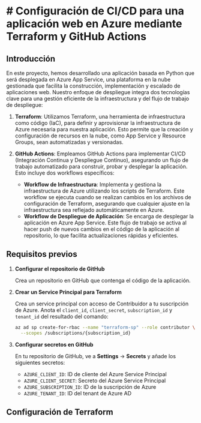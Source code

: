 # # Configuración de CI/CD para una aplicación web en Azure mediante Terraform y GitHub Actions


## Introducción

En este proyecto, hemos desarrollado una aplicación basada en Python que será desplegada en Azure App Service, una plataforma en la nube gestionada que facilita la construcción, implementación y escalado de aplicaciones web. Nuestro enfoque de despliegue integra dos tecnologías clave para una gestión eficiente de la infraestructura y del flujo de trabajo de despliegue:

1. **Terraform**: Utilizamos Terraform, una herramienta de infraestructura como código (IaC), para definir y aprovisionar la infraestructura de Azure necesaria para nuestra aplicación. Esto permite que la creación y configuración de recursos en la nube, como App Service y Resource Groups, sean automatizadas y versionadas.

2. **GitHub Actions**: Empleamos GitHub Actions para implementar CI/CD (Integración Continua y Despliegue Continuo), asegurando un flujo de trabajo automatizado para construir, probar y desplegar la aplicación. Esto incluye dos workflows específicos:
   - **Workflow de Infraestructura**: Implementa y gestiona la infraestructura de Azure utilizando los scripts de Terraform. Este workflow se ejecuta cuando se realizan cambios en los archivos de configuración de Terraform, asegurando que cualquier ajuste en la infraestructura sea reflejado automáticamente en Azure.
   - **Workflow de Despliegue de Aplicación**: Se encarga de desplegar la aplicación en Azure App Service. Este flujo de trabajo se activa al hacer push de nuevos cambios en el código de la aplicación al repositorio, lo que facilita actualizaciones rápidas y eficientes.

## Requisitos previos

1. **Configurar el repositorio de GitHub**

   Crea un repositorio en GitHub que contenga el código de la aplicación.

2. **Crear un Service Principal para Terraform**

   Crea un service principal con acceso de Contribuidor a tu suscripción de Azure. Anota el `client_id`, `client_secret`, `subscription_id` y `tenant_id` del resultado del comando:

   ```bash
   az ad sp create-for-rbac --name "terraform-sp" --role contributor \
     --scopes /subscriptions/{subscription_id}

3. **Configurar secretos en GitHub**

   En tu repositorio de GitHub, ve a **Settings** -> **Secrets** y añade los siguientes secretos:

   - `AZURE_CLIENT_ID`: ID de cliente del Azure Service Principal
   - `AZURE_CLIENT_SECRET`: Secreto del Azure Service Principal
   - `AZURE_SUBSCRIPTION_ID`: ID de la suscripción de Azure
   - `AZURE_TENANT_ID`: ID del tenant de Azure AD     


## Configuración de Terraform